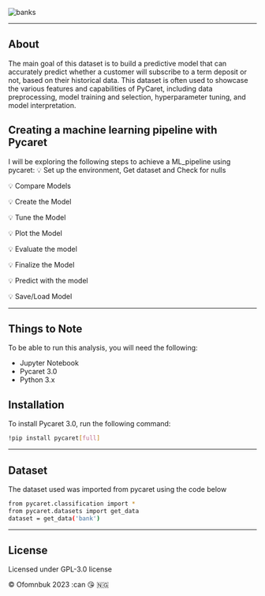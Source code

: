 ![banks](https://user-images.githubusercontent.com/122539866/232967760-98fa0fc5-f832-4d6a-b0c4-95731bcfacf6.jpg)

----
## About

The main goal of this dataset is to build a predictive model that can accurately predict whether a customer will subscribe to a term deposit or not, based on their historical data. This dataset is often used to showcase the various features and capabilities of PyCaret, including data preprocessing, model training and selection, hyperparameter tuning, and model interpretation.


## Creating a machine learning pipeline with Pycaret
I will be exploring the following steps to achieve a ML_pipeline using pycaret:
💡 Set up the environment, Get dataset and Check for nulls

💡 Compare Models

💡 Create the Model

💡 Tune the Model

💡 Plot the Model

💡 Evaluate the model

💡 Finalize the Model

💡 Predict with the model

💡 Save/Load Model



-----

## Things to Note
To be able to run this analysis, you will need the following:

- Jupyter Notebook
- Pycaret 3.0
- Python 3.x


## Installation
To install Pycaret 3.0, run the following command:

```bash python
!pip install pycaret[full]
```
-------

## Dataset
The dataset used was imported from pycaret using the code below

```bash python
from pycaret.classification import *
from pycaret.datasets import get_data
dataset = get_data('bank')
```
------

 ## License 
 Licensed under GPL-3.0 license


© Ofomnbuk 2023  :can 😘 🇳🇬


